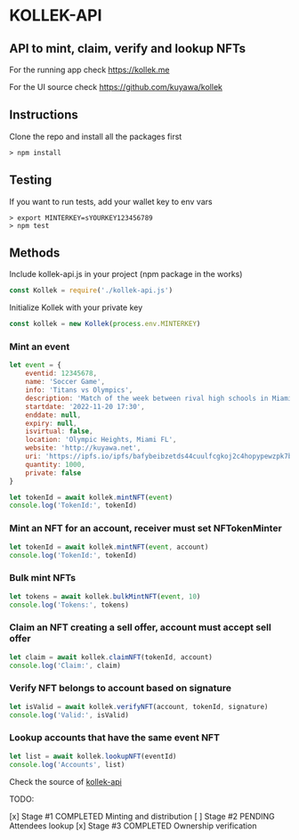 # KOLLEK-API
## API to mint, claim, verify and lookup NFTs

For the running app check https://kollek.me

For the UI source check https://github.com/kuyawa/kollek

## Instructions

Clone the repo and install all the packages first

```
> npm install
```

## Testing

If you want to run tests, add your wallet key to env vars

```
> export MINTERKEY=sYOURKEY123456789
> npm test
```

## Methods

Include kollek-api.js in your project (npm package in the works)

```js
const Kollek = require('./kollek-api.js')
```

Initialize Kollek with your private key

```js
const kollek = new Kollek(process.env.MINTERKEY)
```

### Mint an event

```js
let event = {
	eventid: 12345678,
	name: 'Soccer Game',
	info: 'Titans vs Olympics',
	description: 'Match of the week between rival high schools in Miami',
	startdate: '2022-11-20 17:30',
	enddate: null,
	expiry: null,
	isvirtual: false,
	location: 'Olympic Heights, Miami FL',
	website: 'http://kuyawa.net',
	uri: 'https://ipfs.io/ipfs/bafybeibzetds44cuulfcgkoj2c4hopypewzpk7bpb2kzbavrpoarko2lby/kuyawa.jpg',
	quantity: 1000,
	private: false
}

let tokenId = await kollek.mintNFT(event)
console.log('TokenId:', tokenId)
```

### Mint an NFT for an account, receiver must set NFTokenMinter

```js
let tokenId = await kollek.mintNFT(event, account)
console.log('TokenId:', tokenId)
```

### Bulk mint NFTs

```js
let tokens = await kollek.bulkMintNFT(event, 10)
console.log('Tokens:', tokens)
```

### Claim an NFT creating a sell offer, account must accept sell offer

```js
let claim = await kollek.claimNFT(tokenId, account)
console.log('Claim:', claim)
```

### Verify NFT belongs to account based on signature

```js
let isValid = await kollek.verifyNFT(account, tokenId, signature)
console.log('Valid:', isValid)
```

### Lookup accounts that have the same event NFT

```js
let list = await kollek.lookupNFT(eventId)
console.log('Accounts', list)
```

Check the source of [kollek-api](https://github.com/kuyawa/kollek-api/blob/main/kollek-api.js)

TODO:

[x] Stage #1 COMPLETED Minting and distribution
[ ] Stage #2 PENDING Attendees lookup
[x] Stage #3 COMPLETED Ownership verification
